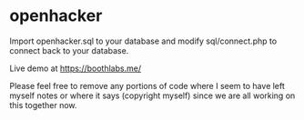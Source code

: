 # openhacker

Import openhacker.sql to your database and modify sql/connect.php to connect back to your database.

Live demo at https://boothlabs.me/

Please feel free to remove any portions of code where I seem to have left myself notes or where it says (copyright myself) since we are all working on this together now.

